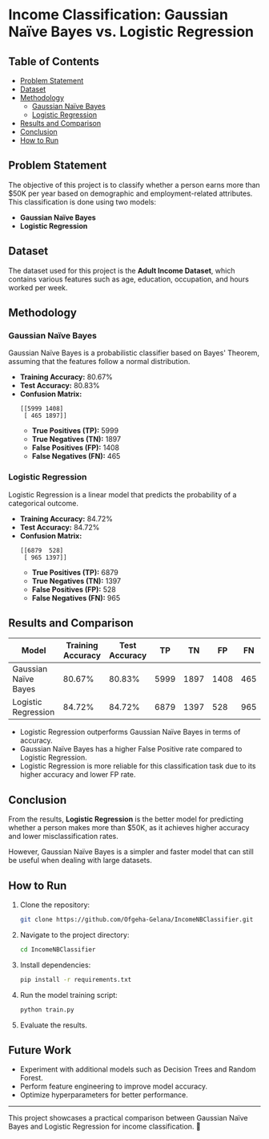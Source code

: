 # Income Classification: Gaussian Naïve Bayes vs. Logistic Regression

## Table of Contents
- [Problem Statement](#problem-statement)
- [Dataset](#dataset)
- [Methodology](#methodology)
  - [Gaussian Naïve Bayes](#gaussian-naïve-bayes)
  - [Logistic Regression](#logistic-regression)
- [Results and Comparison](#results-and-comparison)
- [Conclusion](#conclusion)
- [How to Run](#how-to-run)

## Problem Statement
The objective of this project is to classify whether a person earns more than $50K per year based on demographic and employment-related attributes. This classification is done using two models:
- **Gaussian Naïve Bayes**
- **Logistic Regression**

## Dataset
The dataset used for this project is the **Adult Income Dataset**, which contains various features such as age, education, occupation, and hours worked per week.

## Methodology
### Gaussian Naïve Bayes
Gaussian Naïve Bayes is a probabilistic classifier based on Bayes' Theorem, assuming that the features follow a normal distribution.

- **Training Accuracy:** 80.67%
- **Test Accuracy:** 80.83%
- **Confusion Matrix:**
  ```
  [[5999 1408]
   [ 465 1897]]
  ```
  - **True Positives (TP):** 5999
  - **True Negatives (TN):** 1897
  - **False Positives (FP):** 1408
  - **False Negatives (FN):** 465

### Logistic Regression
Logistic Regression is a linear model that predicts the probability of a categorical outcome.

- **Training Accuracy:** 84.72%
- **Test Accuracy:** 84.72%
- **Confusion Matrix:**
  ```
  [[6879  528]
   [ 965 1397]]
  ```
  - **True Positives (TP):** 6879
  - **True Negatives (TN):** 1397
  - **False Positives (FP):** 528
  - **False Negatives (FN):** 965

## Results and Comparison
| Model                   | Training Accuracy | Test Accuracy | TP   | TN   | FP   | FN   |
|-------------------------|------------------|--------------|------|------|------|------|
| Gaussian Naïve Bayes    | 80.67%           | 80.83%       | 5999 | 1897 | 1408 |  465 |
| Logistic Regression     | 84.72%           | 84.72%       | 6879 | 1397 |  528 |  965 |

- Logistic Regression outperforms Gaussian Naïve Bayes in terms of accuracy.
- Gaussian Naïve Bayes has a higher False Positive rate compared to Logistic Regression.
- Logistic Regression is more reliable for this classification task due to its higher accuracy and lower FP rate.

## Conclusion
From the results, **Logistic Regression** is the better model for predicting whether a person makes more than $50K, as it achieves higher accuracy and lower misclassification rates.

However, Gaussian Naïve Bayes is a simpler and faster model that can still be useful when dealing with large datasets.

## How to Run
1. Clone the repository:
   ```sh
   git clone https://github.com/Ofgeha-Gelana/IncomeNBClassifier.git
   ```
2. Navigate to the project directory:
   ```sh
   cd IncomeNBClassifier
   ```
3. Install dependencies:
   ```sh
   pip install -r requirements.txt
   ```
4. Run the model training script:
   ```sh
   python train.py
   ```
5. Evaluate the results.

## Future Work
- Experiment with additional models such as Decision Trees and Random Forest.
- Perform feature engineering to improve model accuracy.
- Optimize hyperparameters for better performance.

---
This project showcases a practical comparison between Gaussian Naïve Bayes and Logistic Regression for income classification. 🚀

